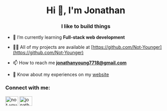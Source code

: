 <h1 align="center">Hi 👋, I'm Jonathan</h1>
<h3 align="center">I like to build things</h3>

- 🌱 I’m currently learning **Full-stack web development**

- 👨‍💻 All of my projects are available at [https://github.com/Not-Younger](https://github.com/Not-Younger)

- 📫 How to reach me **jonathanyoung7718@gmail.com**

- 📄 Know about my experiences on my [website](https://jonathanyoung.dev)

<h3 align="left">Connect with me:</h3>
<p align="left">
<a href="https://twitter.com/not_younger_" target="blank"><img align="center" src="https://raw.githubusercontent.com/rahuldkjain/github-profile-readme-generator/master/src/images/icons/Social/twitter.svg" alt="not_younger_" height="30" width="40" /></a>
<a href="https://www.hackerrank.com/jonathanyoung771" target="blank"><img align="center" src="https://raw.githubusercontent.com/rahuldkjain/github-profile-readme-generator/master/src/images/icons/Social/hackerrank.svg" alt="jonathanyoung771" height="30" width="40" /></a>
</p>
